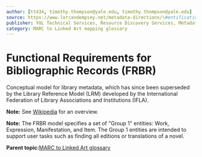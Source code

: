 ```yaml
---
author: [tt434, timothy.thompson@yale.edu, timothy.thompson@yale.edu]
source: https://www.lorcandempsey.net/metadata-directions/\#entification-strings-and-things
publisher: YUL Technical Services, Resource Discovery Services, Metadata Services Unit
category: MARC to Linked Art mapping glossary
---
```


# Functional Requirements for Bibliographic Records \(FRBR\)

Conceptual model for library metadata, which has since been superseded by the Library Reference Model \(LRM\) developed by the International Federation of Library Associations and Institutions \(IFLA\).

**Note:** See [Wikipedia](https://en.wikipedia.org/wiki/IFLA_Library_Reference_Model) for an overview.

**Note:** The FRBR model specifies a set of "Group 1" entities: Work, Expression, Manifestation, and Item. The Group 1 entities are intended to support user tasks such as finding all editions or translations of a novel.

**Parent topic:**[MARC to Linked Art glossary](../glossary/marc_to_linked_art_glossary.md)

